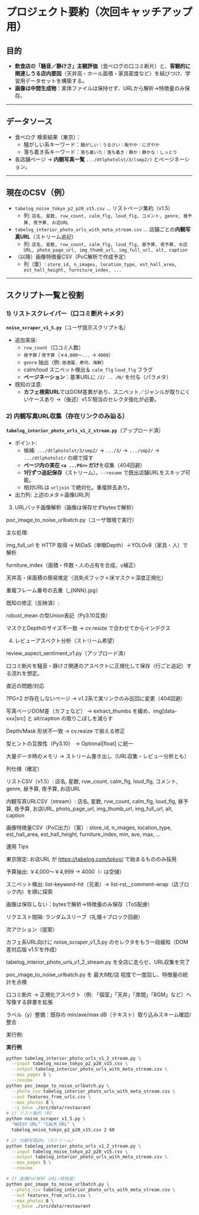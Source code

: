 # プロジェクト要約（次回キャッチアップ用）

## 目的
- **飲食店の「騒音／静けさ」主観評価**（食べログの口コミ断片）と、**客観的に関連しうる店内要因**（天井高・ホール面積・家具密度など）を結びつけ、学習用データセットを構築する。
- **画像は中間生成物**：実体ファイルは保持せず、URLから解析→特徴量のみ保存。

---

## データソース
- 食べログ 検索結果（東京）：  
  - 騒がしい系キーワード：`騒がしい｜うるさい｜賑やか｜にぎやか`  
  - 落ち着き系キーワード：`落ち着いた｜落ち着き｜静か｜静かな｜しっとり`
- 各店舗ページ → **内観写真一覧** `.../dtlphotolst/3/(smp2/)` とページネーション。

---

## 現在のCSV（例）
- `tabelog_noise_tokyo_p2_p20_v15.csv` … リストページ集約（v1.5）
  - 列: `店名, 星数, rvw_count, calm_flg, loud_flg, コメント, genre, 昼予算, 夜予算, お店URL`
- `tabelog_interior_photo_urls_with_meta_stream.csv` … 店舗ごとの**内観写真URL**（ストリーム追記）
  - 列: `店名, 星数, rvw_count, calm_flg, loud_flg, 昼予算, 夜予算, お店URL, photo_page_url, img_thumb_url, img_full_url, alt, caption`
- （以降）画像特徴量CSV（PoC解析で作成予定）
  - 列（案）: `store_id, n_images, location_type, est_hall_area, est_hall_height, furniture_index, ...`

---

## スクリプト一覧と役割

### 1) リストスクレイパー（口コミ断片＋メタ）
**`noise_scraper_v1_5.py`**（ユーザ提示スクリプト名）
- 追加実装:
  - `rvw_count`（口コミ人数）
  - `昼予算` / `夜予算`（`￥4,000～...` → `4000`）
  - `genre` 抽出（例: `居酒屋、寿司、海鮮`）
  - calm/loud スニペット検出＆ `calm_flg` `loud_flg` フラグ
  - **ページネーション**：基準URLに `/2/ .. /N/` を付与（パラメタ）
- 既知の注意:
  - **カフェ検索URL**ではDOM差異があり、スニペット／ジャンルが取りにくいケースあり →（後述）v1.5’相当のセレクタ強化が必要。

### 2) 内観写真URL収集（存在リンクのみ辿る）
**`tabelog_interior_photo_urls_v1_2_stream.py`**（アップロード済）
- ポイント:
  - 候補: `.../dtlphotolst/3/smp2/` → `.../3/` → `.../smp2/` → `.../dtlphotolst/` の順で探す
  - **ページ内の実在 `<a ...PG=>` だけ**を収集（404回避）
  - **1行ずつ追記保存**（ストリーム）。`--resume` で既出店舗URLをスキップ可能。
  - 相対URLは `urljoin` で絶対化。重複除去あり。
- 出力列: 上述のメタ＋画像URL列


3) URLバッチ画像解析（画像は保存せずbytesで解析）

poc_image_to_noise_urlbatch.py（ユーザ環境で実行）

主な処理:

img_full_url を HTTP 取得 → MiDaS（単眼Depth）＋YOLOv8（家具・人）で解析

furniture_index（面積・件数・人の占有を合成、γ補正）

天井高・床面積の簡易推定（消失点フック＋床マスク＋深度正規化）

重複フレーム番号の去重（_{NNN}.jpg）

既知の修正（反映済）:

robust_mean の型Union表記（Py3.10互換）

マスクとDepthのサイズ不一致 → cv.resize で合わせてからインデクス

4) レビューアスペクト分析（ストリーム希望）

review_aspect_sentiment_v1.py（アップロード済）

口コミ断片を騒音・静けさ関連のアスペクトに正規化して保存（行ごと追記）する流れを想定。

直近の問題/対応

?PG=2 が存在しないページ → v1.2系で実リンクのみ巡回に変更（404回避）

写真ページDOM差（カフェなど） → extract_thumbs を緩め、img[data-xxx|src] と alt/caption の取りこぼしを減らす

Depth/Mask 形状不一致 → cv.resize で揃える修正

型ヒントの互換性（Py3.10） → Optional[float] に統一

大量データ時のメモリ → ストリーム書き出し（URL収集・レビュー分析とも）

列仕様（確定）

リストCSV（v1.5）:
店名, 星数, rvw_count, calm_flg, loud_flg, コメント, genre, 昼予算, 夜予算, お店URL

内観写真URLCSV（stream）:
店名, 星数, rvw_count, calm_flg, loud_flg, 昼予算, 夜予算, お店URL, photo_page_url, img_thumb_url, img_full_url, alt, caption

画像特徴量CSV（PoC出力）（案）:
store_id, n_images, location_type, est_hall_area, est_hall_height, furniture_index, min, ave, max, ...

運用 Tips

東京限定: お店URL が https://tabelog.com/tokyo/ で始まるもののみ採用

予算抽出: ￥4,000～￥4,999 → 4000（- は空値）

スニペット検出: list-keyword-hit（兄弟）→ list-rst__comment-wrap（店ブロック内）を順に探索

画像は保存しない：bytesで解析→特徴量のみ保存（ToS配慮）

リクエスト間隔: ランダムスリープ（礼儀＋ブロック回避）

次アクション（提案）

カフェ系URL向けに noise_scraper_v1_5.py のセレクタをもう一段緩和（DOM差対応版 v1.5’を作成）

tabelog_interior_photo_urls_v1_2_stream.py を全店に走らせ、URL収集を完了

poc_image_to_noise_urlbatch.py を 最大8枚/店 程度で一度回し、特徴量の統計を点検

口コミ断片 → 正規化アスペクト（例: 「個室」「天井」「席間」「BGM」など）へ写像する辞書を拡張

ラベル（y）整備：既存の min/ave/max dB（テキスト）取り込みスキーム確認/整合

実行例:

**実行例**
```bash
python tabelog_interior_photo_urls_v1_2_stream.py \
  --input tabelog_noise_tokyo_p2_p20_v15.csv \
  --output tabelog_interior_photo_urls_with_meta_stream.csv \
  --max_pages 5 \
  --resume
python poc_image_to_noise_urlbatch.py \
  --photo_csv tabelog_interior_photo_urls_with_meta_stream.csv \
  --out features_from_urls.csv \
  --max_photos 8 \
  --y_base ./src/data/restaurant
# 1) リスト集約（例）
python noise_scraper_v1_5.py \
  "NOISY_URL" "CALM_URL" \
  tabelog_noise_tokyo_p2_p20_v15.csv 2 60

# 2) 内観写真URL（ストリーム）
python tabelog_interior_photo_urls_v1_2_stream.py \
  --input tabelog_noise_tokyo_p2_p20_v15.csv \
  --output tabelog_interior_photo_urls_with_meta_stream.csv \
  --max_pages 5 \
  --resume

# 3) 画像PoC解析（URL→特徴量）
python poc_image_to_noise_urlbatch.py \
  --photo_csv tabelog_interior_photo_urls_with_meta_stream.csv \
  --out features_from_urls.csv \
  --max_photos 8 \
  --y_base ./src/data/restaurant
